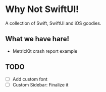 # Why Not SwiftUI!

A collection of Swift, SwiftUI and iOS goodies.

## What we have hare!

- MetricKit crash report example

## TODO

- [ ] Add custom font
- [ ] Custom Sidebar: Finalize it
